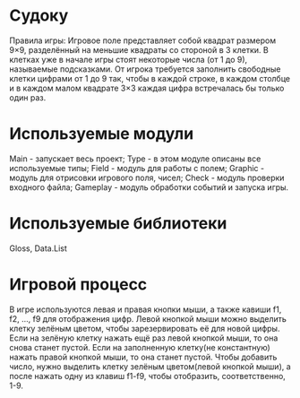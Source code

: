 # Судоку 
Правила игры: Игровое поле представляет собой квадрат размером 9×9, разделённый на меньшие квадраты со стороной в 3 клетки. В клетках уже в начале игры стоят некоторые числа (от 1 до 9), называемые подсказками. От игрока требуется заполнить свободные клетки цифрами от 1 до 9 так, чтобы в каждой строке, в каждом столбце и в каждом малом квадрате 3×3 каждая цифра встречалась бы только один раз.

# Используемые модули 
Main - запускает весь проект;
Type - в этом модуле описаны все используемые типы;
Field - модуль для работы с полем;
Graphic - модуль для отрисовки игрового поля, чисел;
Check - модуль проверки входного файла;
Gameplay - модуль обработки событий и запуска игры.

# Используемые библиотеки
Gloss, Data.List

# Игровой процесс
В игре используются левая и правая кнопки мыши, а также кавиши f1, f2, ..., f9 для отображения цифр. 
Левой кнопкой мыши можно выделить клетку зелёным цветом, чтобы зарезервировать её для новой цифры. 
Если на зелёную клетку нажать ещё раз левой кнопкой мыши, то она снова станет пустой. 
Если на заполненную клетку(не константную) нажать правой кнопкой мыши, то она станет пустой. 
Чтобы добавить число, нужно выделить клетку зелёным цветом(левой кнопкой мыши), а после нажать 
одну из клавиш f1-f9, чтобы отобразить, соответственно, 1-9. 

